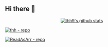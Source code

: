 ## Hi there 👋

  <p align="center">
<a href="https://github.com/anuraghazra/github-readme-stats" target="_blank">
<img src="https://github-readme-stats.vercel.app/api?username=thh9&show_icons=true" title="thh9's github stats" alt="thh9's github stats" />
</a>

</p>



[![thh - repo](https://github-readme-stats.vercel.app/api/pin/?username=thh9&repo=thh)](https://github.com/thh9/thh)

[![ReadAsArr - repo](https://github-readme-stats.vercel.app/api/pin/?username=thousand-hands&repo=ReadAsArr)](https://github.com/thousand-hands/ReadAsArr)
